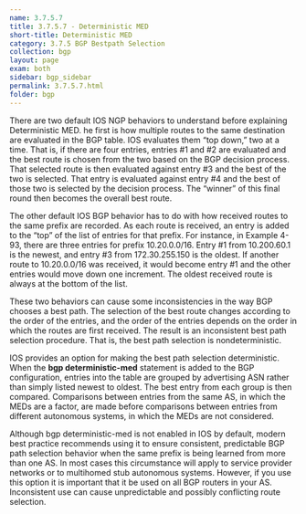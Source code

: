 ```yaml
---
name: 3.7.5.7
title: 3.7.5.7 - Deterministic MED
short-title: Deterministic MED
category: 3.7.5 BGP Bestpath Selection
collection: bgp
layout: page
exam: both
sidebar: bgp_sidebar
permalink: 3.7.5.7.html
folder: bgp
---
```

There are two default IOS NGP behaviors to understand before explaining Deterministic MED. he first is how multiple routes to the same destination are evaluated in the BGP table. IOS evaluates them “top down,” two at a time. That is, if there are four entries, entries #1 and #2 are evaluated and the best route is chosen from the two based on the BGP decision process. That selected route is then evaluated against entry #3 and the best of the two is selected. That entry is evaluated against entry #4 and the best of those two is selected by the decision process. The “winner” of this final round then becomes the overall best route.

The other default IOS BGP behavior has to do with how received routes to the same prefix are recorded. As each route is received, an entry is added to the “top” of the list of entries for that prefix. For instance, in Example 4-93, there are three entries for prefix 10.20.0.0/16. Entry #1 from 10.200.60.1 is the newest, and entry #3 from 172.30.255.150 is the oldest. If another route to 10.20.0.0/16 was received, it would become entry #1 and the other entries would move down one increment. The oldest received route is always at the bottom of the list.

These two behaviors can cause some inconsistencies in the way BGP chooses a best path. The selection of the best route changes according to the order of the entries, and the order of the entries depends on the order in which the routes are first received. The result is an inconsistent best path selection procedure. That is, the best path selection is nondeterministic.

IOS provides an option for making the best path selection deterministic. When the **bgp deterministic-med** statement is added to the BGP configuration, entries into the table are grouped by advertising ASN rather than simply listed newest to oldest. The best entry from each group is then compared. Comparisons between entries from the same AS, in which the MEDs are a factor, are made before comparisons between entries from different autonomous systems, in which the MEDs are not considered.

Although bgp deterministic-med is not enabled in IOS by default, modern best practice recommends using it to ensure consistent, predictable BGP path selection behavior when the same prefix is being learned from more than one AS. In most cases this circumstance will apply to service provider networks or to multihomed stub autonomous systems. However, if you use this option it is important that it be used on all BGP routers in your AS. Inconsistent use can cause unpredictable and possibly conflicting route selection.